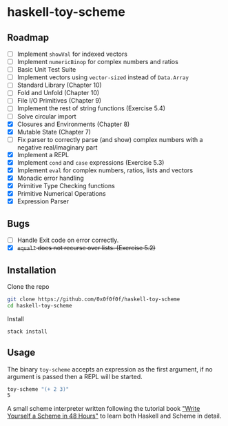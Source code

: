 # haskell-toy-scheme

## Roadmap

- [ ] Implement `showVal` for indexed vectors
- [ ] Implement `numericBinop` for complex numbers and ratios
- [ ] Basic Unit Test Suite
- [ ] Implement vectors using `vector-sized` instead of `Data.Array`
- [ ] Standard Library (Chapter 10)
- [ ] Fold and Unfold (Chapter 10)
- [ ] File I/O Primitives (Chapter 9)
- [ ] Implement the rest of string functions (Exercise 5.4)
- [ ] Solve circular import
- [X] Closures and Environments (Chapter 8)
- [X] Mutable State (Chapter 7)
- [ ] Fix parser to correctly parse (and show) complex numbers with a negative real/imaginary part
- [x] Implement a REPL
- [x] Implement `cond` and `case` expressions (Exercise 5.3)
- [x] Implement `eval` for complex numbers, ratios, lists and vectors
- [x] Monadic error handling
- [x] Primitive Type Checking functions
- [x] Primitive Numerical Operations
- [x] Expression Parser

## Bugs

- [ ] Handle Exit code on error correctly.
- [x] ~~`equal?` does not recurse over lists. (Exercise 5.2)~~

## Installation

Clone the repo
```sh
git clone https://github.com/0x0f0f0f/haskell-toy-scheme
cd haskell-toy-scheme
```

Install

```
stack install
```

## Usage

The binary `toy-scheme` accepts an expression as the first
argument, if no argument is passed then a REPL will be started.

```sh 
toy-scheme "(+ 2 3)"
5
```

A small scheme interpreter written following the tutorial book ["Write Yourself a Scheme in 48 Hours"](https://en.wikibooks.org/wiki/Write_Yourself_a_Scheme_in_48_Hours) to learn both Haskell and Scheme in detail.
